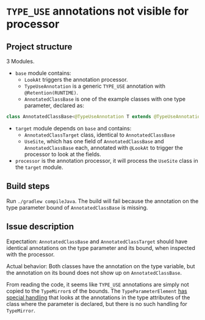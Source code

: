 # `TYPE_USE` annotations not visible for processor

## Project structure

3 Modules.

- `base` module contains:
  - `LookAt` triggers the annotation processor.
  - `TypeUseAnnotation` is a generic `TYPE_USE` annotation with `@Retention(RUNTIME)`.
  - `AnnotatedClassBase` is one of the example classes with one type parameter, declared as: 
```java
class AnnotatedClassBase<@TypeUseAnnotation T extends @TypeUseAnnotation String>
```
- `target` module depends on `base` and contains:
  - `AnnotatedClassTarget` class, identical to `AnnotatedClassBase`
  - `UseSite`, which has one field of `AnnotatedClassBase` and `AnnotatedClassBase` each, annotated with `@LookAt` to trigger the processor to look at the fields.
- `processor` is the annotation processor, it will process the `UseSite` class in the `target` module.

## Build steps

Run `./gradlew compileJava`. The build will fail because the annotation on the type parameter bound of `AnnotatedClassBase` is missing.

## Issue description

Expectation: `AnnotatedClassBase` and `AnnotatedClassTarget` should have identical annotations on the type parameter and its bound, when inspected with the processor.

Actual behavior: Both classes have the annotation on the type variable, but the annotation on its bound does not show up on `AnnotatedClassBase`.

From reading the code, it seems like `TYPE_USE` annotations are simply not copied to the `TypeMirror`s of the bounds. The `TypeParameterElement` [has special handling](https://code.yawk.at/java/17/jdk.compiler/com/sun/tools/javac/code/Symbol.java#916) that looks at the annotations in the type attributes of the class where the parameter is declared, but there is no such handling for `TypeMirror`.